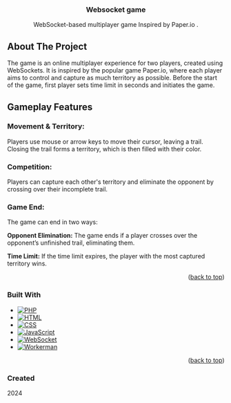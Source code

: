 <a id="readme-top"></a>

<!-- HEADER -->
<div align="center">
  <h3 align="center">Websocket game</h1>
  <p align="center">
    WebSocket-based multiplayer game Inspired by Paper.io .
  </p>
</div>

<!-- ABOUT THE PROJECT -->
## About The Project

The game is an online multiplayer experience for two players, created using WebSockets.
It is inspired by the popular game Paper.io, where each player aims to control and capture as much territory as possible.
Before the start of the game, first player sets time limit in seconds and initiates the game. 

## Gameplay Features
### Movement & Territory:
Players use mouse or arrow keys to move their cursor, leaving a trail. Closing the trail forms a territory, which is then filled with their color.

### Competition:
Players can capture each other's territory and eliminate the opponent by crossing over their incomplete trail.

### Game End:
The game can end in two ways:

**Opponent Elimination:** The game ends if a player crosses over the opponent’s unfinished trail, eliminating them.

**Time Limit:** If the time limit expires, the player with the most captured territory wins.

<p align="right">(<a href="#readme-top">back to top</a>)</p>

<!-- TOOLS -->
### Built With

* [![PHP][PHP.com]][PHP-url]
* [![HTML][HTML.com]][HTML-url]
* [![CSS][CSS.com]][CSS-url]
* [![JavaScript][JS.com]][JS-url]
* [![WebSocket][WS.com]][WS-url]
* [![Workerman][Workerman.com]][Workerman-url]

<p align="right">(<a href="#readme-top">back to top</a>)</p>

<!-- LINKS -->
[PHP.com]: https://img.shields.io/badge/PHP-777BB4?style=for-the-badge&logo=php&logoColor=white
[PHP-url]: https://www.php.net/
[HTML.com]: https://img.shields.io/badge/HTML-E34F26?style=for-the-badge&logo=html5&logoColor=white
[HTML-url]: https://developer.mozilla.org/en-US/docs/Web/HTML
[CSS.com]: https://img.shields.io/badge/CSS-1572B6?style=for-the-badge&logo=css3&logoColor=white
[CSS-url]: https://developer.mozilla.org/en-US/docs/Web/CSS
[JS.com]: https://img.shields.io/badge/JavaScript-F7DF1E?style=for-the-badge&logo=javascript&logoColor=black
[JS-url]: https://developer.mozilla.org/en-US/docs/Web/JavaScript
[WS.com]: https://img.shields.io/badge/WebSocket-1C1C1C?style=for-the-badge&logo=websocket&logoColor=white
[WS-url]: https://developer.mozilla.org/en-US/docs/Web/API/WebSockets_API
[Workerman.com]: https://img.shields.io/badge/Workerman-000000?style=for-the-badge&logo=workerman&logoColor=white
[Workerman-url]: https://workerman.net/&logo=websocket&logoColor=white
[WS-url]: https://developer.mozilla.org/en-US/docs/Web/API/WebSockets_API

### Created
2024
